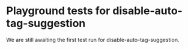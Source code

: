 # Playground tests for disable-auto-tag-suggestion
We are still awaiting the first test run for disable-auto-tag-suggestion.

